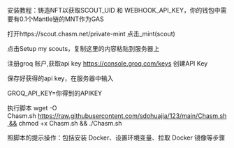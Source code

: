 安装教程：铸造NFT以获取SCOUT_UID 和 WEBHOOK_API_KEY，你的钱包中需要有0.1个Mantle链的MNT作为GAS

打开https://scout.chasm.net/private-mint
点击_mint(scout)

点击Setup my scouts，复制这里的内容粘贴到服务器上

注册groq 账户,获取api key
https://console.groq.com/keys
创建API Key

保存好获得的api key，在服务器中输入

GROQ_API_KEY=你得到的APIKEY



执行脚本
wget -O Chasm.sh https://raw.githubusercontent.com/sdohuajia/123/main/Chasm.sh && chmod +x Chasm.sh && ./Chasm.sh

照脚本的提示操作：包括安装 Docker、设置环境变量、拉取 Docker 镜像等步骤
